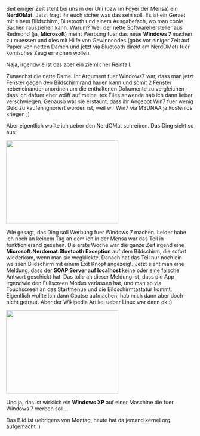 <html><body><p>Seit einiger Zeit steht bei uns in der Uni (bzw im Foyer der Mensa) ein <strong>NerdOMat</strong>. Jetzt fragt ihr euch sicher was das sein soll. Es ist ein Geraet mit einem Bildschirm, Bluetooth und einem Ausgabefach, wo man coole Sachen rausziehen kann. Warum? Weil der nette Softwarehersteller aus Redmond (ja, <strong>Microsoft</strong>) meint Werbung fuer das neue <strong>Windows 7 </strong>machen zu muessen und dies mit Hilfe von Gewinncodes (gabs vor einiger Zeit auf Papier von netten Damen und jetzt via Bluetooth direkt am NerdOMat) fuer komisches Zeug erreichen wollen.

Naja, irgendwie ist das aber ein ziemlicher Reinfall.

Zunaechst die nette Dame. Ihr Argument fuer Windows7 war, dass man jetzt Fenster gegen den Bildschirmrand hauen kann und somit 2 Fenster nebeneinander anordnen um die enthaltenen Dokumente zu vergleichen - dass ich dafuer eher wdiff auf meine .tex Files anwende hab ich dann lieber verschwiegen. Genauso war sie erstaunt, dass ihr Angebot Win7 fuer wenig Geld zu kaufen ignoriert worden ist, weil wir Win7 via MSDNAA ja kostenlos kriegen ;)

Aber eigentlich wollte ich ueber den NerdOMat schreiben. Das Ding sieht so aus:

<a href="/wp-content/uploads/2010/11/2010-11-08_13-47-27_593.jpg"><img class="alignnone size-medium wp-image-753" title="nerdomat" src="/wp-content/uploads/2010/11/2010-11-08_13-47-27_593-300x224.jpg" alt="" width="300" height="224"></a>

Wie gesagt, das Ding soll Werbung fuer Windows 7 machen. Leider habe ich noch an keinem Tag an dem ich in der Mensa war das Teil in funktionierend gesehen. Die erste Woche war die ganze Zeit irgend eine <strong>Microsoft.Nerdomat.Bluetooth Exception</strong> auf dem Bildschirm, die sofort wiederkam, wenn man sie wegklickte. Danach hat das Teil nur noch ein weissen Bildschirm mit einem Exit Knopf angezeigt. Jetzt sieht man eine Meldung, dass der <strong>SOAP Server auf localhost </strong>keine oder eine falsche Antwort geschickt hat. Das tolle an dieser Meldung ist, dass die App irgendwie den Fullscreen Modus verlassen hat, und man so via Touchscreen an das Startmenue und die Bildschirmtastatur kommt. Eigentlich wollte ich dann Goatse aufmachen, hab mich dann aber doch nicht getraut. Aber der Wikipedia Artikel ueber Linux war dann ok :)

<a href="/wp-content/uploads/2010/11/2010-11-08_13-47-41_741.jpg"><img class="alignnone size-medium wp-image-754" title="nerdomat - linux" src="/wp-content/uploads/2010/11/2010-11-08_13-47-41_741-300x224.jpg" alt="" width="300" height="224"></a>

Und ja, das ist wirklich ein <strong>Windows XP</strong> auf einer Maschine die fuer Windows 7 werben soll...

Das Bild ist uebrigens von Montag, heute hat da jemand kernel.org aufgemacht :)</p></body></html>